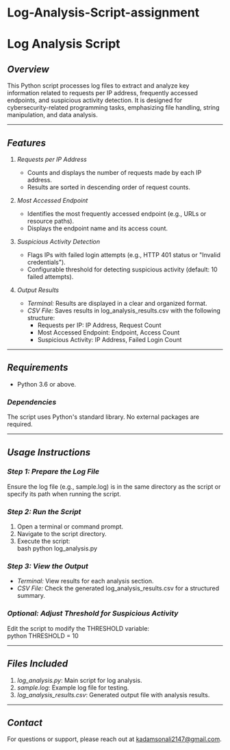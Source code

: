 # Log-Analysis-Script-assignment
# Log Analysis Script  

## *Overview*  
This Python script processes log files to extract and analyze key information related to requests per IP address, frequently accessed endpoints, and suspicious activity detection. It is designed for cybersecurity-related programming tasks, emphasizing file handling, string manipulation, and data analysis.  

---

## *Features*  
1. *Requests per IP Address*  
   - Counts and displays the number of requests made by each IP address.  
   - Results are sorted in descending order of request counts.  

2. *Most Accessed Endpoint*  
   - Identifies the most frequently accessed endpoint (e.g., URLs or resource paths).  
   - Displays the endpoint name and its access count.  

3. *Suspicious Activity Detection*  
   - Flags IPs with failed login attempts (e.g., HTTP 401 status or "Invalid credentials").  
   - Configurable threshold for detecting suspicious activity (default: 10 failed attempts).  

4. *Output Results*  
   - *Terminal:* Results are displayed in a clear and organized format.  
   - *CSV File:* Saves results in log_analysis_results.csv with the following structure:  
     - Requests per IP: IP Address, Request Count  
     - Most Accessed Endpoint: Endpoint, Access Count  
     - Suspicious Activity: IP Address, Failed Login Count  

---

## *Requirements*  
- Python 3.6 or above.  

### *Dependencies*  
The script uses Python's standard library. No external packages are required.  

---

## *Usage Instructions*  

### *Step 1: Prepare the Log File*  
Ensure the log file (e.g., sample.log) is in the same directory as the script or specify its path when running the script.  

### *Step 2: Run the Script*  
1. Open a terminal or command prompt.  
2. Navigate to the script directory.  
3. Execute the script:  
   bash
   python log_analysis.py
     

### *Step 3: View the Output*  
- *Terminal:* View results for each analysis section.  
- *CSV File:* Check the generated log_analysis_results.csv for a structured summary.  

### *Optional: Adjust Threshold for Suspicious Activity*  
Edit the script to modify the THRESHOLD variable:  
python
THRESHOLD = 10
  

---

## *Files Included*  
1. *log_analysis.py*: Main script for log analysis.  
2. *sample.log*: Example log file for testing.  
3. *log_analysis_results.csv*: Generated output file with analysis results.  

---

## *Contact*  
For questions or support, please reach out at kadamsonali2147@gmail.com.

